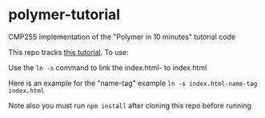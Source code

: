 # polymer-tutorial
CMP255 Implementation of the "Polymer in 10 minutes" tutorial code

This repo tracks [this tutorial](https://www.polymer-project.org/docs/start/creatingelements.html). 
To use:

Use the `ln -s` command to link the index.html-<name> to index.html

Here is an example for the "name-tag" example 
`ln -s index.html-name-tag index.html`

Note also you must run `npm install` after cloning this repo before running

